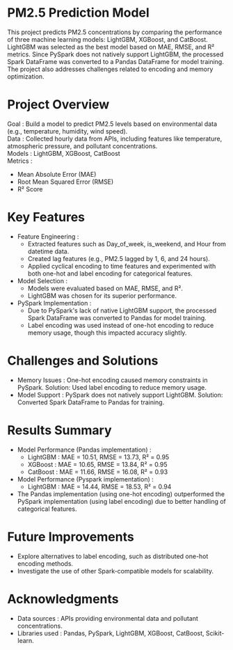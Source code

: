 # PM2.5 Prediction Model
This project predicts PM2.5 concentrations by comparing the performance of three machine learning models: LightGBM, XGBoost, and CatBoost. LightGBM was selected as the best model based on MAE, RMSE, and R² metrics. Since PySpark does not natively support LightGBM, the processed Spark DataFrame was converted to a Pandas DataFrame for model training. The project also addresses challenges related to encoding and memory optimization.

# Project Overview
Goal : Build a model to predict PM2.5 levels based on environmental data (e.g., temperature, humidity, wind speed).  
Data : Collected hourly data from APIs, including features like temperature, atmospheric pressure, and pollutant concentrations.  
Models : LightGBM, XGBoost, CatBoost  
Metrics :
- Mean Absolute Error (MAE)
- Root Mean Squared Error (RMSE)
- R² Score

# Key Features
- Feature Engineering :
  - Extracted features such as Day_of_week, is_weekend, and Hour from datetime data.
  - Created lag features (e.g., PM2.5 lagged by 1, 6, and 24 hours).
  - Applied cyclical encoding to time features and experimented with both one-hot and label encoding for categorical features.
- Model Selection :
  - Models were evaluated based on MAE, RMSE, and R².
  - LightGBM was chosen for its superior performance.
- PySpark Implementation :
  - Due to PySpark's lack of native LightGBM support, the processed Spark DataFrame was converted to Pandas for model training.
  - Label encoding was used instead of one-hot encoding to reduce memory usage, though this impacted accuracy slightly.

# Challenges and Solutions
- Memory Issues : One-hot encoding caused memory constraints in PySpark. Solution: Used label encoding to reduce memory usage.
- Model Support : PySpark does not natively support LightGBM. Solution: Converted Spark DataFrame to Pandas for training.

# Results Summary
- Model Performance (Pandas implementation) :
  - LightGBM : MAE = 10.51, RMSE = 13.73, R² = 0.95
  - XGBoost : MAE = 10.65, RMSE = 13.84, R² = 0.95
  - CatBoost : MAE = 11.66, RMSE = 16.08, R² = 0.93
- Model Performance (Pyspark implementation) :
  - LightGBM : MAE = 14.44, RMSE = 18.53, R² = 0.94
- The Pandas implementation (using one-hot encoding) outperformed the PySpark implementation (using label encoding) due to better handling of categorical features.

# Future Improvements
- Explore alternatives to label encoding, such as distributed one-hot encoding methods.
- Investigate the use of other Spark-compatible models for scalability.

# Acknowledgments
- Data sources : APIs providing environmental data and pollutant concentrations.
- Libraries used : Pandas, PySpark, LightGBM, XGBoost, CatBoost, Scikit-learn.
